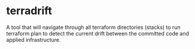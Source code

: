 # terradrift
A tool that will navigate through all terraform directories (stacks) to run terraform plan to detect the current drift between the committed code and applied infrastructure.